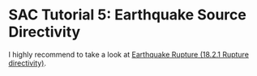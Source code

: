 # SAC Tutorial 5: Earthquake Source Directivity

I highly recommend to take a look at [Earthquake Rupture (18.2.1 Rupture directivity)](https://www.sciencedirect.com/topics/earth-and-planetary-sciences/earthquake-rupture).
